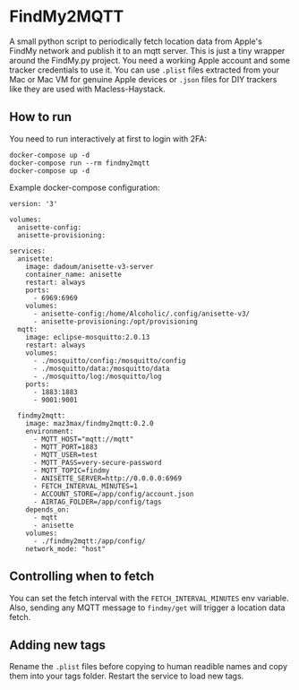 # FindMy2MQTT

A small python script to periodically fetch location data from Apple's FindMy network and publish it to an mqtt server. This is just a tiny wrapper around the FindMy.py project. You need a working Apple account and some tracker credentials to use it. You can use `.plist` files extracted from your Mac or Mac VM for genuine Apple devices or `.json` files for DIY trackers like they are used with Macless-Haystack.

## How to run

You need to run interactively at first to login with 2FA:
```
docker-compose up -d
docker-compose run --rm findmy2mqtt
docker-compose up -d
```

Example docker-compose configuration:
```
version: '3'

volumes:
  anisette-config:
  anisette-provisioning:

services:
  anisette:
    image: dadoum/anisette-v3-server
    container_name: anisette
    restart: always
    ports:
      - 6969:6969
    volumes:
      - anisette-config:/home/Alcoholic/.config/anisette-v3/
      - anisette-provisioning:/opt/provisioning
  mqtt:
    image: eclipse-mosquitto:2.0.13
    restart: always
    volumes:
      - ./mosquitto/config:/mosquitto/config
      - ./mosquitto/data:/mosquitto/data
      - ./mosquitto/log:/mosquitto/log
    ports:
      - 1883:1883
      - 9001:9001

  findmy2mqtt:
    image: maz3max/findmy2mqtt:0.2.0
    environment:
      - MQTT_HOST="mqtt://mqtt"
      - MQTT_PORT=1883
      - MQTT_USER=test
      - MQTT_PASS=very-secure-password
      - MQTT_TOPIC=findmy
      - ANISETTE_SERVER=http://0.0.0.0:6969
      - FETCH_INTERVAL_MINUTES=1
      - ACCOUNT_STORE=/app/config/account.json
      - AIRTAG_FOLDER=/app/config/tags
    depends_on:
      - mqtt
      - anisette
    volumes:
      - ./findmy2mqtt:/app/config/
    network_mode: "host"
```

## Controlling when to fetch

You can set the fetch interval with the `FETCH_INTERVAL_MINUTES` env variable. Also, sending any MQTT message to `findmy/get` will trigger a location data fetch.

## Adding new tags

Rename the `.plist` files before copying to human readible names and copy them into your tags folder. Restart the service to load new tags.
